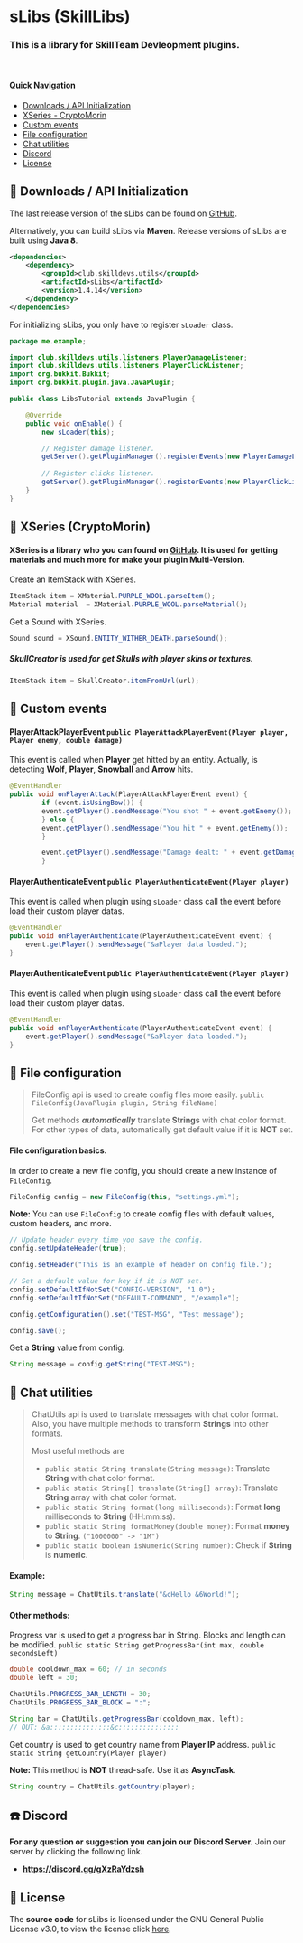 
# sLibs (SkillLibs)
### This is a library for SkillTeam Devleopment plugins.

&nbsp;
#### Quick Navigation
- [Downloads / API Initialization](#-downloads--api-initialization)
- [XSeries - CryptoMorin](#-xseries---cryptomorin)
- [Custom events](#-custom-events)
- [File configuration](#-file-configuration)
- [Chat utilities](#-chat-utilities)
- [Discord](#-discord)
- [License](#-license)

## 💾 Downloads / API Initialization
The last release version of the sLibs can be found on [GitHub](hhtps://github.com/SkillTeam/sLibs).

Alternatively, you can build sLibs via **Maven**. Release versions of sLibs are built using **Java 8**.
````xml
<dependencies>
    <dependency>
        <groupId>club.skilldevs.utils</groupId>
        <artifactId>sLibs</artifactId>
        <version>1.4.14</version>
    </dependency>
</dependencies>
````

For initializing sLibs, you only have to register `sLoader` class.

```java
package me.example;

import club.skilldevs.utils.listeners.PlayerDamageListener;
import club.skilldevs.utils.listeners.PlayerClickListener;
import org.bukkit.Bukkit;
import org.bukkit.plugin.java.JavaPlugin;

public class LibsTutorial extends JavaPlugin {

    @Override
    public void onEnable() {
        new sLoader(this);

        // Register damage listener.
        getServer().getPluginManager().registerEvents(new PlayerDamageListener(), this);
        
        // Register clicks listener.
        getServer().getPluginManager().registerEvents(new PlayerClickListener(), this);
    }
}
```

## 📣 XSeries (CryptoMorin)
#### XSeries is a library who you can found on [GitHub](https://github.com/CryptoMorin/XSeries). It is used for getting materials and much more for make your plugin Multi-Version.

Create an ItemStack with XSeries.
```java
ItemStack item = XMaterial.PURPLE_WOOL.parseItem();
Material material  = XMaterial.PURPLE_WOOL.parseMaterial();
```

Get a Sound with XSeries.
```java
Sound sound = XSound.ENTITY_WITHER_DEATH.parseSound();
```

##### SkullCreator is used for get Skulls with player skins or textures.
```java
ItemStack item = SkullCreator.itemFromUrl(url);
```

## 📣 Custom events
#### PlayerAttackPlayerEvent `public PlayerAttackPlayerEvent(Player player, Player enemy, double damage)`

This event is called when **Player** get hitted by an entity.
Actually, is detecting **Wolf**, **Player**, **Snowball** and **Arrow** hits.
```java
@EventHandler
public void onPlayerAttack(PlayerAttackPlayerEvent event) {
        if (event.isUsingBow()) {
        event.getPlayer().sendMessage("You shot " + event.getEnemy());
        } else {
        event.getPlayer().sendMessage("You hit " + event.getEnemy());
        }

        event.getPlayer().sendMessage("Damage dealt: " + event.getDamage());
        }
```

#### PlayerAuthenticateEvent `public PlayerAuthenticateEvent(Player player)`

This event is called when plugin using `sLoader` class call the event before load their custom player datas.
```java
@EventHandler
public void onPlayerAuthenticate(PlayerAuthenticateEvent event) {
    event.getPlayer().sendMessage("&aPlayer data loaded.");
}
```

#### PlayerAuthenticateEvent `public PlayerAuthenticateEvent(Player player)`

This event is called when plugin using `sLoader` class call the event before load their custom player datas.
```java
@EventHandler
public void onPlayerAuthenticate(PlayerAuthenticateEvent event) {
    event.getPlayer().sendMessage("&aPlayer data loaded.");
}
```

## 💽 File configuration
> FileConfig api is used to create config files more easily.
`public FileConfig(JavaPlugin plugin, String fileName)`
> 
> Get methods **_automatically_** translate **Strings** with chat color format.
> For other types of data, automatically get default value if it is **NOT** set.

#### File configuration basics.
In order to create a new file config, you should create a new instance of `FileConfig`.
```java
FileConfig config = new FileConfig(this, "settings.yml");
```

**Note:** You can use `FileConfig` to create config files with default values, custom headers, and more.
```java
// Update header every time you save the config.
config.setUpdateHeader(true);

config.setHeader("This is an example of header on config file.");

// Set a default value for key if it is NOT set.
config.setDefaultIfNotSet("CONFIG-VERSION", "1.0");
config.setDefaultIfNotSet("DEFAULT-COMMAND", "/example");

config.getConfiguration().set("TEST-MSG", "Test message");

config.save();
```

Get a **String** value from config.
```java
String message = config.getString("TEST-MSG");
```

## 📝 Chat utilities
> ChatUtils api is used to translate messages with chat color format.
> Also, you have multiple methods to transform **Strings** into other formats.
> 
> Most useful methods are
> - `public static String translate(String message)`:
>   Translate **String** with chat color format.
> - `public static String[] translate(String[] array)`:
>   Translate **String** array with chat color format.
> - `public static String format(long milliseconds)`:
>   Format **long** milliseconds to **String** (HH:mm:ss).
> - `public static String formatMoney(double money)`:
>   Format **money** to **String**. `("1000000" -> "1M")`
> - `public static boolean isNumeric(String number)`:
>   Check if **String** is **numeric**.

#### Example:
```java
String message = ChatUtils.translate("&cHello &6World!");
```

#### Other methods:
Progress var is used to get a progress bar in String. Blocks and length can be modified.
`public static String getProgressBar(int max, double secondsLeft)`
```java
double cooldown_max = 60; // in seconds
double left = 30;

ChatUtils.PROGRESS_BAR_LENGTH = 30;
ChatUtils.PROGRESS_BAR_BLOCK = ":";

String bar = ChatUtils.getProgressBar(cooldown_max, left);
// OUT: &a:::::::::::::::&c:::::::::::::::
```

Get country is used to get country name from **Player IP** address.
`public static String getCountry(Player player)`

**Note:** This method is **NOT** thread-safe. Use it as **AsyncTask**.
```java
String country = ChatUtils.getCountry(player);
```

## ☎️ Discord
**For any question or suggestion you can join our Discord Server.**
Join our server by clicking the following link.
- **https://discord.gg/gXzRaYdzsh**

## 📜 License
The **source code** for sLibs is licensed under the GNU General Public License v3.0, to view the license click
[here](https://github.com/Joansitoh/sLibs/blob/master/LICENSE).
